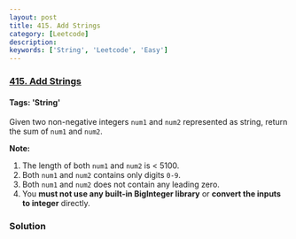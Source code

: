 ```yaml
---
layout: post
title: 415. Add Strings
category: [Leetcode]
description: 
keywords: ['String', 'Leetcode', 'Easy']
---
```

### [415. Add Strings](https://leetcode.com/problems/add-strings)

#### Tags: 'String'

<div class="content__u3I1 question-content__JfgR"><div><p>Given two non-negative integers <code>num1</code> and <code>num2</code> represented as string, return the sum of <code>num1</code> and <code>num2</code>.</p>
<p><b>Note:</b>
</p><ol>
<li>The length of both <code>num1</code> and <code>num2</code> is &lt; 5100.</li>
<li>Both <code>num1</code> and <code>num2</code> contains only digits <code>0-9</code>.</li>
<li>Both <code>num1</code> and <code>num2</code> does not contain any leading zero.</li>
<li>You <b>must not use any built-in BigInteger library</b> or <b>convert the inputs to integer</b> directly.</li>
</ol>
<p></p></div></div>

### Solution
